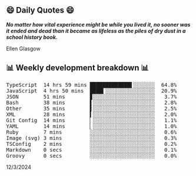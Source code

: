 ## 😄 Daily Quotes 😄

_**No matter how vital experience might be while you lived it, no sooner was it ended and dead than it became as lifeless as the piles of dry dust in a school history book.**_

Ellen Glasgow



## 📊 Weekly development breakdown 📊

<pre>TypeScript  14 hrs 59 mins █████████████▌░░░░░░░  64.8%
JavaScript  4 hrs 50 mins  ████▍░░░░░░░░░░░░░░░░  20.9%
JSON        51 mins        ▊░░░░░░░░░░░░░░░░░░░░   3.7%
Bash        38 mins        ▌░░░░░░░░░░░░░░░░░░░░   2.8%
Other       35 mins        ▌░░░░░░░░░░░░░░░░░░░░   2.5%
XML         28 mins        ▍░░░░░░░░░░░░░░░░░░░░   2.0%
Git Config  14 mins        ▏░░░░░░░░░░░░░░░░░░░░   1.1%
YAML        14 mins        ▏░░░░░░░░░░░░░░░░░░░░   1.0%
Ruby        7 mins         ░░░░░░░░░░░░░░░░░░░░░   0.6%
Image (svg) 3 mins         ░░░░░░░░░░░░░░░░░░░░░   0.3%
TSConfig    2 mins         ░░░░░░░░░░░░░░░░░░░░░   0.2%
Markdown    0 secs         ░░░░░░░░░░░░░░░░░░░░░   0.1%
Groovy      0 secs         ░░░░░░░░░░░░░░░░░░░░░   0.0%</pre>

12/3/2024